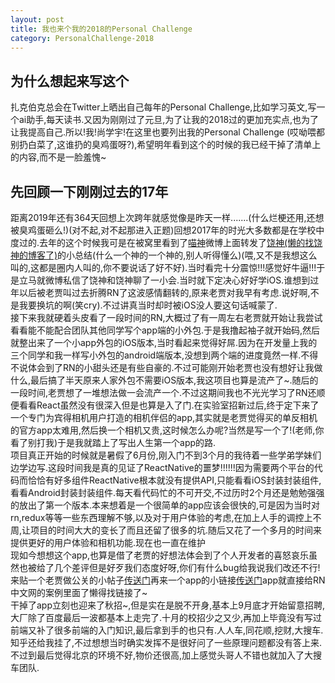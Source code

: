 ```yaml
---
layout: post
title: 我也来个我的2018的Personal Challenge
category: PersonalChallenge-2018
---
```

## 为什么想起来写这个
扎克伯克总会在Twitter上晒出自己每年的Personal Challenge,比如学习英文,写一个ai助手,每天读书.又因为刚刚过了元旦,为了让我的2018过的更加充实点,也为了让我提高自己.所以!我!尚学宇!在这里也要列出我的Personal Challenge (哎呦喂都别扔白菜了,这谁扔的臭鸡蛋呀?),希望明年看到这个的时候的我已经干掉了清单上的内容,而不是一脸羞愧~
## 先回顾一下刚刚过去的17年
距离2019年还有364天回想上次跨年就感觉像是昨天一样.......(什么烂梗还用,还想被臭鸡蛋砸么!)(对不起,对不起那进入正题)回想2017年的时光大多数都是在学校中度过的.去年的这个时候我可是在被窝里看到了[喵神](www.onevcat.com)微博上面转发了[饶神(懒的找饶神的博客了)](https://www.jianshu.com/u/263107bb1199)的小总结(什么一个神的一个神的,别人听得懂么)(喂,又不是我想这么叫的,这都是圈内人叫的,你不要说话了好不好).当时看完十分震惊!!!感觉好牛逼!!!于是立马就微博私信了饶神和饶神聊了一小会.当时就下定决心好好学iOS.谁想到过年以后被老贾叫过去折腾RN了这波感情翻转的,原来老贾对我早有考虑.说好啊,不是我要换坑的啊(笑cry).不过讲真当时却时被iOS没人要这句话喊蒙了.  
接下来我就硬着头皮看了一段时间的RN,大概过了有一周左右老贾就开始让我尝试看看能不能配合团队其他同学写个app端的小外包.于是我撸起袖子就开始码,然后就整出来了一个小app外包的iOS版本,当时看起来觉得好屌.因为在开发量上我的三个同学和我一样写小外包的android端版本,没想到两个端的进度竟然一样.不得不说体会到了RN的小甜头还是有些自豪的.不过可能刚开始老贾也没有想好让我做什么,最后搞了半天原来人家外包不需要iOS版本,我这项目也算是流产了~.随后的一段时间,老贾想了一堆想法做一会流产一个.不过这期间我也不光光学习了RN还顺便看看React虽然没有很深入但是也算是入了门.在实验室招新过后,终于定下来了一个专门为宾得相机用户打造的相机伴侣的app,其实就是老贾觉得买的单反相机的官方app太难用,然后换一个相机又贵,这时候怎么办呢?当然是写一个了!(老师,你看了别打我)于是我就踏上了写出人生第一个app的路.  
项目真正开始的时候就是暑假了6月份,刚入门不到3个月的我待着一些学弟学妹们边学边写.这段时间我是真的见证了ReactNative的噩梦!!!!!!因为需要两个平台的代码而恰恰有好多组件ReactNative根本就没有提供API,只能看看iOS封装封装组件,看看Android封装封装组件.每天看代码忙的不可开交,不过历时2个月还是勉勉强强的放出了第一个版本.本来想着是一个很简单的app应该会很快的,可是因为当时对rn,redux等等一些东西理解不够,以及对于用户体验的考虑,在加上人手的调控上不周,让项目的时间大大的变长了而且还留了很多的坑.随后又花了一个多月的时间来提供更好的用户体验和相机功能.现在也一直在维护  
现如今想想这个app,也算是借了老贾的好想法体会到了个人开发者的喜怒哀乐虽然也被给了几个差评但是好歹我们态度好呀,你们有什么bug给我说我们改还不行!来贴一个老贾做公关的小帖子[传送门](https://www.pentaxforums.com/forums/190-pentax-k-1/352815-alternative-choice-ricoh-image-sync-app-pentax-photo-sync-9.html)再来一个app的小链接[传送门](https://reactnative.cn/cases.html)app就直接给RN中文网的案例里面了懒得找链接了~  
干掉了app立刻也迎来了秋招~,但是实在是脱不开身,基本上9月底才开始留意招聘,大厂除了百度最后一波都基本上走完了.十月的校招少之又少,再加上毕竟没有写过前端又补了很多前端的入门知识,最后拿到手的也只有.人人车,同花顺,挖财,大搜车.知乎还给我挂了,不过想想当时确实发挥不是很好问了一些原理问题都没有答上来.不过到最后觉得北京的环境不好,物价还很高,加上感觉头哥人不错也就加入了大搜车团队.  

